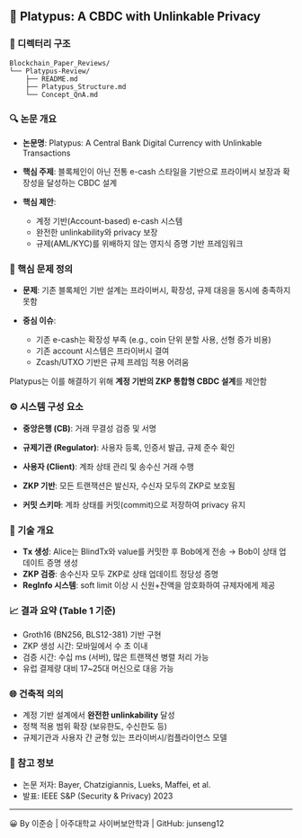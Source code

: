 ## 🧠 Platypus: A CBDC with Unlinkable Privacy

### 📁 디렉터리 구조

```
Blockchain_Paper_Reviews/
└── Platypus-Review/
    ├── README.md
    ├── Platypus_Structure.md
    └── Concept_QnA.md
```

### 🔍 논문 개요

- **논문명**: Platypus: A Central Bank Digital Currency with Unlinkable Transactions
- **핵심 주제**: 블록체인이 아닌 전통 e-cash 스타일을 기반으로 프라이버시 보장과 확장성을 달성하는 CBDC 설계
- **핵심 제안**:

  - 계정 기반(Account-based) e-cash 시스템
  - 완전한 unlinkability와 privacy 보장
  - 규제(AML/KYC)를 위배하지 않는 영지식 증명 기반 프레임워크

### 📐 핵심 문제 정의

- **문제**: 기존 블록체인 기반 설계는 프라이버시, 확장성, 규제 대응을 동시에 충족하지 못함
- **중심 이슈**:

  - 기존 e-cash는 확장성 부족 (e.g., coin 단위 분할 사용, 선형 증가 비용)
  - 기존 account 시스템은 프라이버시 결여
  - Zcash/UTXO 기반은 규제 프레임 적용 어려움

Platypus는 이를 해결하기 위해 **계정 기반의 ZKP 통합형 CBDC 설계**를 제안함

### ⚙️ 시스템 구성 요소

- **중앙은행 (CB)**: 거래 무결성 검증 및 서명

- **규제기관 (Regulator)**: 사용자 등록, 인증서 발급, 규제 준수 확인

- **사용자 (Client)**: 계좌 상태 관리 및 송수신 거래 수행

- **ZKP 기반**: 모든 트랜잭션은 발신자, 수신자 모두의 ZKP로 보호됨

- **커밋 스키마**: 계좌 상태를 커밋(commit)으로 저장하여 privacy 유지

### 🔑 기술 개요

- **Tx 생성**: Alice는 BlindTx와 value를 커밋한 후 Bob에게 전송 → Bob이 상태 업데이트 증명 생성
- **ZKP 검증**: 송수신자 모두 ZKP로 상태 업데이트 정당성 증명
- **RegInfo 시스템**: soft limit 이상 시 신원+잔액을 암호화하여 규제자에게 제공

### 📈 결과 요약 (Table 1 기준)

- Groth16 (BN256, BLS12-381) 기반 구현
- ZKP 생성 시간: 모바일에서 수 초 이내
- 검증 시간: 수십 ms (서버), 많은 트랜잭션 병렬 처리 가능
- 유럽 결제량 대비 17\~25대 머신으로 대응 가능

### 🌐 건축적 의의

- 계정 기반 설계에서 **완전한 unlinkability** 달성
- 정책 적용 범위 확장 (보유한도, 수신한도 등)
- 규제기관과 사용자 간 균형 있는 프라이버시/컴플라이언스 모델

### 📘 참고 정보

- 논문 저자: Bayer, Chatzigiannis, Lueks, Maffei, et al.
- 발표: IEEE S\&P (Security & Privacy) 2023

---

😀 By 이준승 | 아주대학교 사이버보안학과 | GitHub: junseng12
